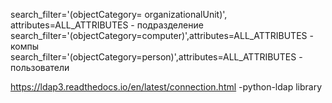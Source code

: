 search_filter='(objectCategory= organizationalUnit)', attributes=ALL_ATTRIBUTES - подразделение
search_filter='(objectCategory=computer)',attributes=ALL_ATTRIBUTES - компы
search_filter='(objectCategory=person)',attributes=ALL_ATTRIBUTES - пользователи

https://ldap3.readthedocs.io/en/latest/connection.html -python-ldap library
